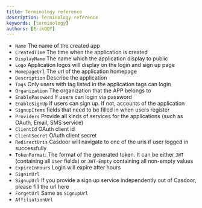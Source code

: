 ```yaml
---
title: Terminology reference
description: Terminology reference
keywords: [terminology]
authors: [ErikQQY]
---
```


- `Name` The name of the created app
- `CreatedTime` The time when the application is created
- `DisplayName` The name which the application display to public
- `Logo` Application logos will display on the login and sign up page
- `HomepageUrl` The url of the application homepage
- `Description` Describe the application
- `Tags` Only users with tag listed in the application tags can login
- `Organization` The organization that the APP belongs to
- `EnablePassword` If users can login via password
- `EnableSignUp` If users can sign up. If not, accounts of the application
- `SignupItems` fields that need to be filled in when users register
- `Providers` Provide all kinds of services for the applications (such as OAuth, Email, SMS service)
- `ClientId` OAuth client id
- `ClientSecret` OAuth client secret
- `RedirectUris` Casdoor will navigate to one of the uris if user logged in successfully
- `TokenFormat`: The format of the generated token. It can be either `JWT` (containing all `User` fields) or `JWT-Empty` containing all non-empty values
- `ExpireInHours` Login will expire after hours
- `SigninUrl`
- `SignupUrl` If you provide a sign up service independently out of Casdoor, please fill the url here
- `ForgetUrl` Same as `SignupUrl`
- `AffiliationUrl`
